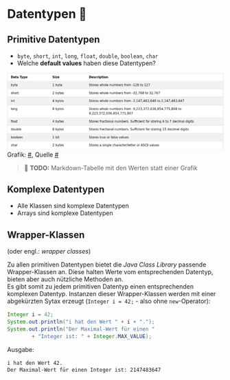 # Datentypen :1234:

## Primitive Datentypen

-   `byte`, `short`, `int`, `long`, `float`, `double`, `boolean`, `char`
-   Welche **default values** haben diese Datentypen?

![primitive types overview](/assets/images/primitive-data-types.png)
Grafik: [#](/assets/images/primitive-data-types.png), Quelle [#](https://de.wikibooks.org/wiki/Java_Standard)

> :construction: **TODO:** Markdown-Tabelle mit den Werten statt einer Grafik

## Komplexe Datentypen

- Alle Klassen sind komplexe Datentypen
- Arrays sind komplexe Datentypen


## Wrapper-Klassen

(oder engl.: _wrapper classes_)

Zu allen primitiven Datentypen bietet die _Java Class Library_ passende Wrapper-Klassen an. Diese halten Werte vom entsprechenden Datentyp, bieten aber auch nützliche Methoden an.  
Es gibt somit zu jedem primitiven Datentyp einen entsprechenden komplexen Datentyp. Instanzen dieser Wrapper-Klassen werden mit einer abgekürzten Sytax erzeugt (`Integer i = 42;` - also ohne `new`-Operator):

```java
Integer i = 42;
System.out.println("i hat den Wert " + i + ".");
System.out.println("Der Maximal-Wert für einen "
        + "Integer ist: " + Integer.MAX_VALUE);
```

Ausgabe:
```
i hat den Wert 42.
Der Maximal-Wert für einen Integer ist: 2147483647
```